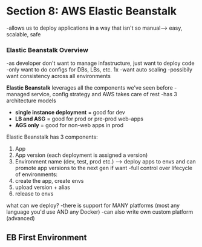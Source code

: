 # Section 8: AWS Elastic Beanstalk 
-allows us to deploy applications in a way that isn't so manual--> easy, scalable, safe

### Elastic Beanstalk Overview
-as developer don't want to manage infastructure, just want to deploy code 
-only want to do configs for DBs, LBs, etc. 1x
-want auto scaling
-possibily want consistency across all environments 

**Elastic Beanstalk** leverages all the components we've seen before 
-managed service, config strategy and AWS takes care of rest
-has 3 architecture models 
* **single instance deployment** = good for dev 
* **LB and ASG** = good for prod or pre-prod web-apps
* **AGS only** = good for non-web apps in prod

Elastic Beanstalk has 3 components: 
1. App
1. App version (each deployment is assigned a version)
1. Environment name (dev, test, prod etc.)
--> deploy apps to envs and can promote app versions to the next gen if want 
-full control over lifecycle of environments:
1. create the app, create envs 
1. upload version + alias 
1. release to envs 

what can we deploy? 
-there is support for MANY platforms (most any language you'd use AND any Docker)
-can also write own custom platform (advanced)

## EB First Environment